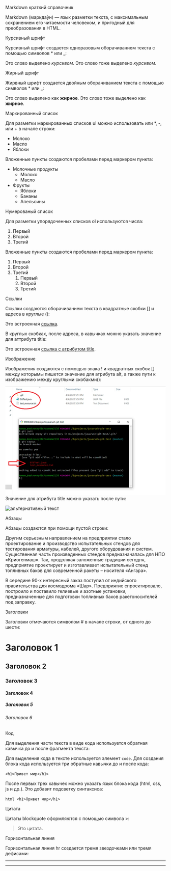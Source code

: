 Markdown краткий справочник

Markdown (маркда́ун) — язык разметки текста, с максимальным сохранением его читаемости человеком, и пригодный для преобразования в HTML.

Курсивный шрифт

Курсивный шрифт создается одноразовым оборачиванием текста с помощью символов * или _:

Это слово выделено *курсивом*. Это слово тоже выделено _курсивом_.

Жирный шрифт

Жирвный шрифт создается двойным оборачиванием текста с помощью символов * или _:

Это слово выделено как **жирное**. Это слово тоже выделено как __жирное__.

Маркированный список

Для разметки маркированных списков ul можно использовать или *, -, или + в начале строки:

* Молоко 
* Масло 
* Яблоки

Вложенные пункты создаются пробелами перед маркером пункта:
* Молочные продукты
  * Молоко 
  * Масло 
* Фрукты 
  * Яблоки 
  * Бананы 
  * Апельсины

Нумерованый список

Для разметки упорядоченных списков ol используются числа:

1. Первый 
2. Второй 
3. Третий

Вложенные пункты создаются пробелами перед маркером пункта:

1. Первый 
2. Второй 
3. Третий 
    1. Первый 
    2. Второй 
    3. Третий

Ссылки

Ссылки создаются оборачиванием текста в квадратные скобки [] и адреса в круглые ():

Это встроенная [ссылка](http://example.com/link).

В круглых скобках, после адреса, в кавычках можно указать значение для аттрибута title:

Это встроенная [ссылка с атрибутом title](http://example.com/link "Я ссылка").

Изображение

Изображения создаются с помощью знака ! и квадратных скобок [] между которымы пишется значение для атрибута alt, а также пути к изображению между круглыми скобакми():

![альтернативный текст](800.webp)
Значение для атрибута title можно указать после пути:

![альтернативный текст](https://kartinkin.net/uploads/posts/2021-10/1633788619_29-kartinkin-net-p-sobol-art-krasivo-29.jpg "Title")

Абзацы

Абзацы создаются при помощи пустой строки:

Другим серьезным направлением на предприятии стало проектирование и производство испытательных стендов для  тестирования арматуры, кабелей, другого оборудования и систем. Существенная часть произведенных стендов предназначалась для НПО «Криогенмаш». Так, продолжая заложенные традиции сегодня, предприятие проектирует и изготавливает испытательный стенд топливных баков для современной ракеты – носителя «Ангара».

В середине 90-х интересный заказ поступил от индийского правительства для космодрома «Шар». Предприятие спроектировало, построило и поставило гелиевые и азотные установки, предназначенные для подготовки топливных баков ракетоносителей под заправку.


Заголовки

Заголовки отмечаются символом # в начале строки, от одного до шести:

# Заголовок 1 
## Заголовок 2 
### Заголовок 3 
#### Заголовок 4 
##### Заголовок 5 
###### Заголовок 6

Код

Для выделения части текста в виде кода используется обратная кавычка до и после фрагмента текста:

Для выделения кода в тексте используется элемент `code`.
Для создания блока кода используется три обратные кавычки до и после кода:

``` <h1>Привет мир</h1> ```

После первых трех кавычек можно указать язык блока кода (html, css, js и др.). Это добавит подсветку синтаксиса:

```html <h1>Привет мир</h1> ```

Цитата

Цитаты blockquote оформляются с помощью символа >:

> Это цитата.

Горизонтальная линия

Горизонтальная линия hr создается тремя звездочками или тремя дефисами:

--- 
***

